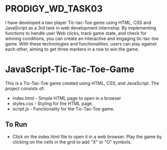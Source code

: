 # PRODIGY_WD_TASK03
I have developed a two player Tic-tac-Toe game using HTML, CSS and JavaScript as a 3rd task in web development internship. By implementing functions to handle user Web clicks, track game state, and check for winning conditions, you can create an interactive and engaging tic-tac-toe game. With these technologies and functionalities, users can play against each other, aiming to get three markers in a row to win the game.

# JavaScript-Tic-Tac-Toe-Game
This is a Tic-Tac-Toe game created using HTML, CSS, and JavaScript.
The project consists of:
* index.html - Simple HTML page to open in a browser
* styles.css - Styling for the HTML page.
* script.js - Functionality for the Tic-Tac-Toe game.

## To Run
* Click on the index.html file to open it in a web browser. Play the game by clicking on the cells in the grid to add "X" or "O" symbols.
